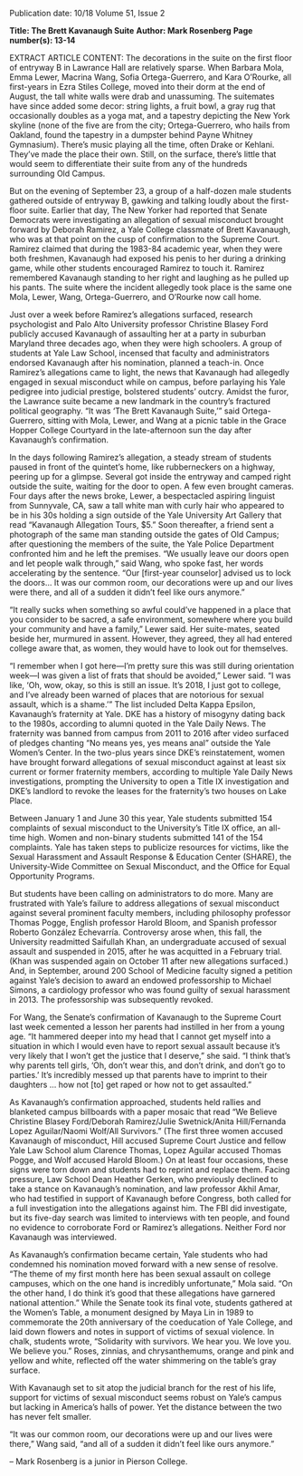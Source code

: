 Publication date: 10/18
Volume 51, Issue 2

**Title: The Brett Kavanaugh Suite**
**Author: Mark Rosenberg**
**Page number(s): 13-14**

EXTRACT ARTICLE CONTENT:
The decorations in the suite on the first floor of entryway B in Lawrance Hall are relatively sparse. When Barbara Mola, Emma Lewer, Macrina Wang, Sofia Ortega-Guerrero, and Kara O’Rourke, all first-years in Ezra Stiles College, moved into their dorm at the end of August, the tall white walls were drab and unassuming. The suitemates have since added some decor: string lights, a fruit bowl, a gray rug that occasionally doubles as a yoga mat, and a tapestry depicting the New York skyline (none of the five are from the city; Ortega-Guerrero, who hails from Oakland, found the tapestry in a dumpster behind Payne Whitney Gymnasium). There’s music playing all the time, often Drake or Kehlani. They’ve made the place their own. Still, on the surface, there’s little that would seem to differentiate their suite from any of the hundreds surrounding Old Campus.


But on the evening of September 23, a group of a half-dozen male students gathered outside of entryway B, gawking and talking loudly about the first-floor suite. Earlier that day, The New Yorker had reported that Senate Democrats were investigating an allegation of sexual misconduct brought forward by Deborah Ramirez, a Yale College classmate of Brett Kavanaugh, who was at that point on the cusp of confirmation to the Supreme Court. Ramirez claimed that during the 1983-84 academic year, when they were both freshmen, Kavanaugh had exposed his penis to her during a drinking game, while other students encouraged Ramirez to touch it. Ramirez remembered Kavanaugh standing to her right and laughing as he pulled up his pants. The suite where the incident allegedly took place is the same one Mola, Lewer, Wang, Ortega-Guerrero, and O’Rourke now call home.


Just over a week before Ramirez’s allegations surfaced, research psychologist and Palo Alto University professor Christine Blasey Ford publicly accused Kavanaugh of assaulting her at a party in suburban Maryland three decades ago, when they were high schoolers. A group of students at Yale Law School, incensed that faculty and administrators endorsed Kavanaugh after his nomination, planned a teach-in. Once Ramirez’s allegations came to light, the news that Kavanaugh had allegedly engaged in sexual misconduct while on campus, before parlaying his Yale pedigree into judicial prestige, bolstered students’ outcry. Amidst the furor, the Lawrance suite became a new landmark in the country’s fractured political geography. “It was ‘The Brett Kavanaugh Suite,’” said Ortega-Guerrero, sitting with Mola, Lewer, and Wang at a picnic table in the Grace Hopper College Courtyard in the late-afternoon sun the day after Kavanaugh’s confirmation.


In the days following Ramirez’s allegation, a steady stream of students paused in front of the quintet’s home, like rubberneckers on a highway, peering up for a glimpse. Several got inside the entryway and camped right outside the suite, waiting for the door to open. A few even brought cameras. Four days after the news broke, Lewer, a bespectacled aspiring linguist from Sunnyvale, CA, saw a tall white man with curly hair who appeared to be in his 30s holding a sign outside of the Yale University Art Gallery that read “Kavanaugh Allegation Tours, $5.” Soon thereafter, a friend sent a photograph of the same man standing outside the gates of Old Campus; after questioning the members of the suite, the Yale Police Department confronted him and he left the premises. “We usually leave our doors open and let people walk through,” said Wang, who spoke fast, her words accelerating by the sentence. “Our [first-year counselor] advised us to lock the doors… It was our common room, our decorations were up and our lives were there, and all of a sudden it didn’t feel like ours anymore.”


“It really sucks when something so awful could’ve happened in a place that you consider to be sacred, a safe environment, somewhere where you build your community and have a family,” Lewer said. Her suite-mates, seated beside her, murmured in assent. However, they agreed, they all had entered college aware that, as women, they would have to look out for themselves.


“I remember when I got here—I’m pretty sure this was still during orientation week—I was given a list of frats that should be avoided,” Lewer said. “I was like, ‘Oh, wow, okay, so this is still an issue. It’s 2018, I just got to college, and I’ve already been warned of places that are notorious for sexual assault, which is a shame.’” The list included Delta Kappa Epsilon, Kavanaugh’s fraternity at Yale. DKE has a history of misogyny dating back to the 1980s, according to alumni quoted in the Yale Daily News. The fraternity was banned from campus from 2011 to 2016 after video surfaced of pledges chanting “No means yes, yes means anal” outside the Yale Women’s Center. In the two-plus years since DKE’s reinstatement, women have brought forward allegations of sexual misconduct against at least six current or former fraternity members, according to multiple Yale Daily News investigations, prompting the University to open a Title IX investigation and DKE’s landlord to revoke the leases for the fraternity’s two houses on Lake Place.


Between January 1 and June 30 this year, Yale students submitted 154 complaints of sexual misconduct to the University’s Title IX office, an all-time high. Women and non-binary students submitted 141 of the 154 complaints. Yale has taken steps to publicize resources for victims, like the Sexual Harassment and Assault Response & Education Center (SHARE), the University-Wide Committee on Sexual Misconduct, and the Office for Equal Opportunity Programs.


But students have been calling on administrators to do more. Many are frustrated with Yale’s failure to address allegations of sexual misconduct against several prominent faculty members, including philosophy professor Thomas Pogge, English professor Harold Bloom, and Spanish professor Roberto González Echevarría. Controversy arose when, this fall, the University readmitted Saifullah Khan, an undergraduate accused of sexual assault and suspended in 2015, after he was acquitted in a February trial. (Khan was suspended again on October 11 after new allegations surfaced.) And, in September, around 200 School of Medicine faculty signed a petition against Yale’s decision to award an endowed professorship to Michael Simons, a cardiology professor who was found guilty of sexual harassment in 2013. The professorship was subsequently revoked.


For Wang, the Senate’s confirmation of Kavanaugh to the Supreme Court last week cemented a lesson her parents had instilled in her from a young age. “It hammered deeper into my head that I cannot get myself into a situation in which I would even have to report sexual assault because it’s very likely that I won’t get the justice that I deserve,” she said. “I think that’s why parents tell girls, ‘Oh, don’t wear this, and don’t drink, and don’t go to parties.’ It’s incredibly messed up that parents have to imprint to their daughters … how not [to] get raped or how not to get assaulted.”


As Kavanaugh’s confirmation approached, students held rallies and blanketed campus billboards with a paper mosaic that read “We Believe Christine Blasey Ford/Deborah Ramirez/Julie Swetnick/Anita Hill/Fernanda Lopez Aguilar/Naomi Wolf/All Survivors.” (The first three women accused Kavanaugh of misconduct, Hill accused Supreme Court Justice and fellow Yale Law School alum Clarence Thomas, Lopez Aguilar accused Thomas Pogge, and Wolf accused Harold Bloom.) On at least four occasions, these signs were torn down and students had to reprint and replace them. Facing pressure, Law School Dean Heather Gerken, who previously declined to take a stance on Kavanaugh’s nomination, and law professor Akhil Amar, who had testified in support of Kavanaugh before Congress, both called for a full investigation into the allegations against him. The FBI did investigate, but its five-day search was limited to interviews with ten people, and found no evidence to corroborate Ford or Ramirez’s allegations. Neither Ford nor Kavanaugh was interviewed.


As Kavanaugh’s confirmation became certain, Yale students who had condemned his nomination moved forward with a new sense of resolve. “The theme of my first month here has been sexual assault on college campuses, which on the one hand is incredibly unfortunate,” Mola said. “On the other hand, I do think it’s good that these allegations have garnered national attention.” While the Senate took its final vote, students gathered at the Women’s Table, a monument designed by Maya Lin in 1989 to commemorate the 20th anniversary of the coeducation of Yale College, and laid down flowers and notes in support of victims of sexual violence. In chalk, students wrote, “Solidarity with survivors. We hear you. We love you. We believe you.” Roses, zinnias, and chrysanthemums, orange and pink and yellow and white, reflected off the water shimmering on the table’s gray surface.


With Kavanaugh set to sit atop the judicial branch for the rest of his life, support for victims of sexual misconduct seems robust on Yale’s campus but lacking in America’s halls of power. Yet the distance between the two has never felt smaller.

“It was our common room, our decorations were up and our lives were there,” Wang said, “and all of a sudden it didn’t feel like ours anymore.”

– Mark Rosenberg is a junior in Pierson College.